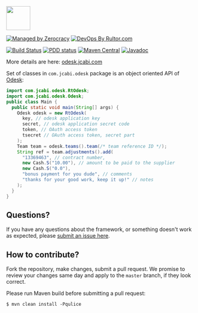 <img src="http://img.jcabi.com/logo-square.png" width="64px" height="64px" />

[![Managed by Zerocracy](https://www.0crat.com/badge/C3RUBL5H9.svg)](http://www.0crat.com/p/C3RUBL5H9)
[![DevOps By Rultor.com](http://www.rultor.com/b/jcabi/jcabi-odesk)](http://www.rultor.com/p/jcabi/jcabi-odesk)

[![Build Status](https://travis-ci.org/jcabi/jcabi-odesk.svg?branch=master)](https://travis-ci.org/jcabi/jcabi-odesk)
[![PDD status](http://www.0pdd.com/svg?name=jcabi/jcabi-odesk)](http://www.0pdd.com/p?name=jcabi/jcabi-odesk)
[![Maven Central](https://maven-badges.herokuapp.com/maven-central/com.jcabi/jcabi-odesk/badge.svg)](https://maven-badges.herokuapp.com/maven-central/com.jcabi/jcabi-odesk)
[![Javadoc](https://javadoc.io/badge/com.jcabi/jcabi-odesk.svg)](http://www.javadoc.io/doc/com.jcabi/jcabi-odesk)

More details are here: [odesk.jcabi.com](http://odesk.jcabi.com/)

Set of classes in `com.jcabi.odesk` package is
an object oriented API of [Odesk](http://www.odesk.com):

```java
import com.jcabi.odesk.RtOdesk;
import com.jcabi.odesk.Odesk;
public class Main {
  public static void main(String[] args) {
    Odesk odesk = new RtOdesk(
      key, // odesk application key
      secret, // odesk application secret code
      token, // OAuth access token
      tsecret // OAuth access token, secret part
    );
    Team team = odesk.teams().team(/* team reference ID */);
    String ref = team.adjustments().add(
      "13369463", // contract number,
      new Cash.S("10.00"), // amount to be paid to the supplier
      new Cash.S("0.0"),
      "bonus payment for you dude", // comments
      "thanks for your good work, keep it up!" // notes
    );
  }
}
```

## Questions?

If you have any questions about the framework, or something doesn't work as expected,
please [submit an issue here](https://github.com/jcabi/jcabi-odesk/issues/new).

## How to contribute?

Fork the repository, make changes, submit a pull request.
We promise to review your changes same day and apply to
the `master` branch, if they look correct.

Please run Maven build before submitting a pull request:

```
$ mvn clean install -Pqulice
```
